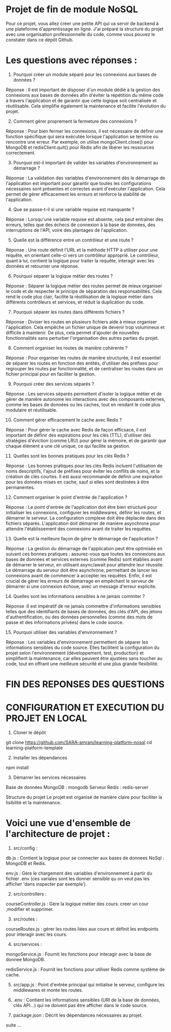 # Projet de fin de module NoSQL

Pour ce projet, vous allez créer une petite API qui va servir de backend à une plateforme d'apprentissage en ligne. J'ai préparé la structure du projet avec une organisation professionnelle du code, comme vous pouvez le constater dans ce dépôt Github.


# Les questions avec réponses :
1. Pourquoi créer un module séparé pour les connexions aux bases de données ?

Réponse : Il est important de disposer d'un module dédié à la gestion des connexions aux bases de données afin d'éviter la répétition du même code à travers l'application et de garantir que cette logique soit centralisée et réutilisable. Cela simplifie également la maintenance et facilite l'évolution du projet.

2. Comment gérer proprement la fermeture des connexions ?

Réponse : Pour bien fermer les connexions, il est nécessaire de définir une fonction spécifique qui sera exécutée lorsque l'application se termine ou rencontre une erreur. Par exemple, on utilise mongoClient.close() pour MongoDB et redisClient.quit() pour Redis afin de libérer les ressources correctement.

3. Pourquoi est-il important de valider les variables d'environnement au démarrage ?

Réponse : La validation des variables d'environnement dès le démarrage de l'application est important pour garantir que toutes les configurations nécessaires sont présentes et correctes avant d'exécuter l'application. Cela permet de gérer efficacement les erreurs et renforce la stabilité de l'application.

4. Que se passe-t-il si une variable requise est manquante ?

Réponse : Lorsqu'une variable requise est absente, cela peut entraîner des erreurs, telles que des échecs de connexion à la base de données, des interruptions de l'API, voire des plantages de l'application.

5. Quelle est la différence entre un contrôleur et une route ?

Réponse : Une route définit l'URL et la méthode HTTP à utiliser pour une requête, en orientant celle-ci vers un contrôleur approprié. Le contrôleur, quant à lui, contient la logique pour traiter la requête, interagir avec les données et retourner une réponse.

6. Pourquoi séparer la logique métier des routes ?

Réponse : Séparer la logique métier des routes permet de mieux organiser le code et de respecter le principe de séparation des responsabilités. Cela rend le code plus clair, facilite la réutilisation de la logique métier dans différents contrôleurs et services, et réduit la duplication du code.

7. Pourquoi séparer les routes dans différents fichiers ?

Réponse : Diviser les routes en plusieurs fichiers aide à mieux organiser l'application. Cela empêche un fichier unique de devenir trop volumineux et difficile à maintenir. De plus, cela permet d'ajouter de nouvelles fonctionnalités sans perturber l'organisation des autres parties du projet.

8. Comment organiser les routes de manière cohérente ?

Réponse : Pour organiser les routes de manière structurée, il est essentiel de séparer les routes en fonction des entités, d'utiliser des préfixes pour regrouper les routes par fonctionnalité, et de centraliser les routes dans un fichier principal pour en faciliter la gestion.


9. Pourquoi créer des services séparés ?

Réponse : Les services séparés permettent d'isoler la logique métier et de gérer de manière autonome les interactions avec des composants externes, comme les bases de données ou les caches, tout en rendant le code plus modulaire et réutilisable.

10. Comment gérer efficacement le cache avec Redis ?

Réponse : Pour gérer le cache avec Redis de façon efficsace, il est important de définir des expirations pour les clés (TTL), d'utiliser des stratégies d'éviction (comme LRU) pour gérer la mémoire, et de garantir que chaque élément a une clé unique, ce qui facilite sa gestion.

11. Quelles sont les bonnes pratiques pour les clés Redis ?

Réponse : Les bonnes pratiques pour les clés Redis incluent l'utilisation de noms descriptifs, l'ajout de préfixes pour éviter les conflits de noms, et la création de clés courtes. Il est aussi recommandé de définir une expiration pour les données mises en cache, sauf si elles sont destinées à être permanentes.

12. Comment organiser le point d'entrée de l'application ?

Réponse : Le point d'entrée de l'application doit être bien structuré pour initialiser les connexions, configurer les middlewares, définir les routes, et démarrer le serveur. La configuration complexe doit être déplacée dans des fichiers séparés. L'application doit démarrer de manière asynchrone pour attendre l'établissement des connexions avant de traiter les requêtes.

13. Quelle est la meilleure façon de gérer le démarrage de l'application ?

Réponse : La gestion du démarrage de l'application peut être optimisée en suivant ces bonnes pratiques : assurez-vous que toutes les connexions aux bases de données et services externes (comme Redis) sont établies avant de démarrer le serveur, en utilisant async/await pour attendre leur réussite. Le démarrage du serveur doit être asynchrone, permettant de lancer les connexions avant de commencer à accepter les requêtes. Enfin, il est crucial de gérer les erreurs de démarrage en empêchant le serveur de démarrer si une connexion échoue, avec un message d'erreur explicite.

14. Quelles sont les informations sensibles à ne jamais commiter ?

Réponse :Il est impératif de ne jamais commettre d'informations sensibles telles que des identifiants de bases de données, des clés d'API, des jetons d'authentification, ou des données personnelles (comme des mots de passe et des informations privées) dans le code source. 

15. Pourquoi utiliser des variables d'environnement ?

Réponse : Les variables d'environnement permettent de séparer les informations sensibles du code source. Elles facilitent la configuration du projet selon l'environnement (développement, test, production) et simplifient la maintenance, car elles peuvent être ajustées sans toucher au code, tout en offrant une meilleure sécurité et une plus grande flexibilité.

# FIN DES REPONSES DES QUESTIONS 

# CONFIGURATION ET EXECUTION DU PROJET EN LOCAL

1. Cloner le dépôt

git clone https://github.com/SARA-amrani/learning-platform-nosql
cd learning-platform-template

2. Installer les dépendances

npm install

3. Démarrer les services nécessaires

Base de données MongoDB : mongodb
Serveur Redis : redis-server

Structure du projet
Le projet est organisé de manière claire pour faciliter la lisibilité et la maintenance.

#  Voici une vue d'ensemble de l'architecture de projet :

1. src/config :

db.js : Contient la logique pour se connecter aux bases de donnees NoSql :  MongoDB et Redis.

env.js : Gère le chargement des variables d'environnement à partir du fichier .env  (ces variales sont les donner sensible qu on veut pas les afficher 'dans inspecter par exemple').

2. src/controllers :

courseController.js : Gère la logique métier des cours: creer un cour ,modifier et supprimer.

3. src/routes :

courseRoutes.js :  gérer les routes liées aux cours et définit les endpoints pour interagir avec les cours.

4. src/services :

mongoService.js : Fournit les fonctions pour interagir avec la base de donnee MongoDB.

redisService.js : Fournit les fonctions pour utiliser Redis comme système de cache.

5. src/app.js : Point d'entrée principal qui initialise le serveur, configure les middlewares et monte les routes.

6. .env : Contient les informations sensibles (URI de la base de données, clés API...) qui ne doivent pas être afficher dans le code source.

7. package.json : Décrit les dépendances nécessaires au projet.


suite ...


